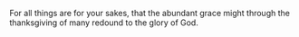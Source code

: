 For all things are for your sakes, that the abundant grace might through the thanksgiving of many redound to the glory of God.

